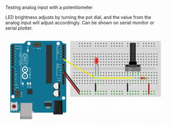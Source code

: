 Testing analog input with a potentiometer

LED brightness adjusts by turning the pot dial, and the value from the analog input will adjust accordingly.  Can be shown on serial monitor or serial plotter.

![breadboard layout](https://raw.githubusercontent.com/laurakurup/arduino/master/potentiometer%20analog%20input/breadboard_layout.png)
